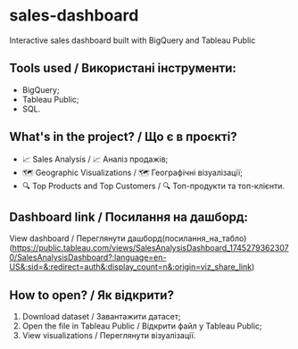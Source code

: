 # sales-dashboard
Interactive sales dashboard built with BigQuery and Tableau Public

## Tools used / Використані інструменти:
- BigQuery;
- Tableau Public;
- SQL.

## What's in the project? / Що є в проєкті?
- 📈 Sales Analysis /  📈 Аналіз продажів;
- 🗺️ Geographic Visualizations / 🗺️ Географічні візуалізації;
- 🔍 Top Products and Top Customers / 🔍 Топ-продукти та топ-клієнти.

## Dashboard link / Посилання на дашборд:
View dashboard / Переглянути дашборд(посилання_на_табло)(https://public.tableau.com/views/SalesAnalysisDashboard_17452793623070/SalesAnalysisDashboard?:language=en-US&:sid=&:redirect=auth&:display_count=n&:origin=viz_share_link)

## How to open? / Як відкрити?
1. Download dataset /  Завантажити датасет;
2. Open the file in Tableau Public / Відкрити файл у Tableau Public;
3. View visualizations / Переглянути візуалізації.
